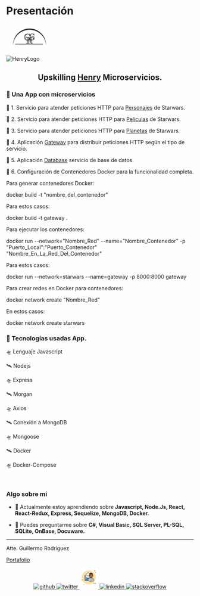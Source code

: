 
# Presentación
<a href="https://youtu.be/NXci7lByQt0" target="_blank">
<img align="center" src='./repoimg/Logo_GRS.svg' height='70px'>
</a>  

![HenryLogo](https://d31uz8lwfmyn8g.cloudfront.net/Assets/logo-henry-white-lg.png)

## <div align="center"> Upskilling <a href="https://www.soyhenry.com/" alt="Soy Henry Bootcamp">Henry</a> Microservicios.</div>

### 🚀 Una App con microservicios

📌 1. Servicio para atender peticiones HTTP para [Personajes](./characters/) de Starwars.

📌 2. Servicio para atender peticiones HTTP para [Películas](./films/) de Starwars.

📌 3. Servicio para atender peticiones HTTP para [Planetas](./planets/) de Starwars.

📌 4. Aplicación [Gateway](./gateway/) para distribuir peticiones HTTP según el tipo de servicio.

📌 5. Aplicación [Database](./database/) servicio de base de datos.

📌 6. Configuración de Contenedores Docker para la funcionalidad completa.

<p>
Para generar contenedores Docker:

docker build -t "nombre_del_contenedor"

Para estos casos:

docker build -t gateway .

Para ejecutar los contenedores:

docker run --network="Nombre_Red" --name="Nombre_Contenedor" -p "Puerto_Local":"Puerto_Contenedor" "Nombre_En_La_Red_Del_Contenedor"

Para estos casos:

docker run --network=starwars --name=gateway -p 8000:8000 gateway

Para crear redes en Docker para contenedores:

docker network create "Nombre_Red"

En estos casos:

docker network create starwars

</p>

### 🚀 Tecnologías usadas App.

🛸 Lenguaje Javascript

🛰 Nodejs

🛸 Express

🛰 Morgan

🛸 Axios

🛰 Conexión a MongoDB

🛸 Mongoose

🛰 Docker

🛸 Docker-Compose


<br/>

### Algo sobre mí

- 🌱 Actualmente estoy aprendiendo sobre **Javascript, Node.Js, React, React-Redux, Express, Sequelize, MongoDB, Docker.**  

- 💬 Puedes preguntarme sobre **C#, Visual Basic, SQL Server, PL-SQL, SQLite, OnBase, Docuware.**  


<hr />
Atte. Guillermo Rodríguez 

[Portafolio](https://memorodz.github.io/portfolio/)

<div align="center">
<a href="https://github.com/memorodz" target="_blank">
<img src=https://img.shields.io/badge/github-%2324292e.svg?&style=for-the-badge&logo=github&logoColor=white alt="github" style="margin-bottom: 5px;" />
</a>
<a href="https://twitter.com/memosrdz" target="_blank">
<img src=https://img.shields.io/badge/twitter-%2300acee.svg?&style=for-the-badge&logo=twitter&logoColor=white alt="twitter" style="margin-bottom: 5px;" />
</a>
<a href="mailto:gmo.rodriguez@gmail.com" target="_blank">
<img src='./repoimg/icons8-hombre-con-correo-50.png' alt=Email style="margin-bottom: 5px;" />
</a>    
<a href="https://linkedin.com/in/guillermo-rodríguez-74b10039" target="_blank">
<img src=https://img.shields.io/badge/linkedin-%231E77B5.svg?&style=for-the-badge&logo=linkedin&logoColor=white alt="linkedin" style="margin-bottom: 5px;" />
</a>
<a href="https://stackoverflow.com/users/109441" target="_blank">
<img src=https://img.shields.io/badge/stackoverflow-%23F28032.svg?&style=for-the-badge&logo=stackoverflow&logoColor=white alt="stackoverflow" style="margin-bottom: 5px;" />
</a>  

</div> 
<br/>

